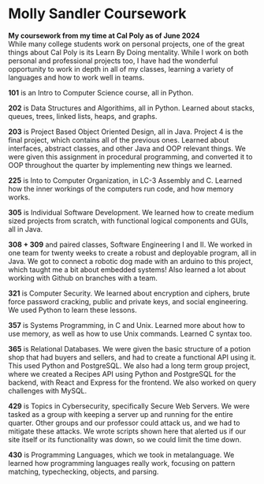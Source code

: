 # Molly Sandler Coursework
<b> My coursework from my time at Cal Poly as of June 2024 </b> <br>
While many college students work on personal projects, one of the great things about Cal Poly is its Learn By Doing mentality. While I work on both personal and professional projects too, I have had the wonderful opportunity to work in depth in all of my classes, learning a variety of languages and how to work well in teams. <br>

<b>101</b> is an Intro to Computer Science course, all in Python. <br>

<b>202</b> is Data Structures and Algorithims, all in Python. Learned about stacks, queues, trees, linked lists, heaps, and graphs. <br>

<b>203</b> is Project Based Object Oriented Design, all in Java. Project 4 is the final project, which contains all of the previous ones. Learned about interfaces, abstract classes, and other Java and OOP relevant things. We were given this assignment in procedural programming, and converted it to OOP throughout the quarter by implementing new things we learned. <br>

<b>225</b> is Into to Computer Organization, in LC-3 Assembly and C. Learned how the inner workings of the computers run code, and how memory works. <br>

<b>305</b> is Individual Software Development. We learned how to create medium sized projects from scratch, with functional logical components and GUIs, all in Java. <br>

<b>308 + 309</b> and paired classes, Software Engineering I and II. We worked in one team for twenty weeks to create a robust and deployable program, all in Java. We got to connect a robotic dog made with an arduino to this project, which taught me a bit about embedded systems! Also learned a lot about working with Github on branches with a team.<br>

<b>321</b> is Computer Security. We learned about encryption and ciphers, brute force password cracking, public and private keys, and social engineering. We used Python to learn these lessons.<br>

<b>357</b> is Systems Programming, in C and Unix. Learned more about how to use memory, as well as how to use Unix commands. Learned C syntax too. <br>

<b>365</b> is Relational Databases. We were given the basic structure of a potion shop that had buyers and sellers, and had to create a functional API using it. This used Python and PostgreSQL. We also had a long term group project, where we created a Recipes API using Python and PostgreSQL for the backend, with React and Express for the frontend. We also worked on query challenges with MySQL. <br>

<b>429</b> is Topics in Cybersecurity, specifically Secure Web Servers. We were tasked as a group with keeping a server up and running for the entire quarter. Other groups and our professor could attack us, and we had to mitigate these attacks. We wrote scripts shown here that alerted us if our site itself or its functionality was down, so we could limit the time down. <br>

<b>430</b> is Programming Languages, which we took in metalanguage. We learned how programming languages really work, focusing on pattern matching, typechecking, objects, and parsing.<br>
